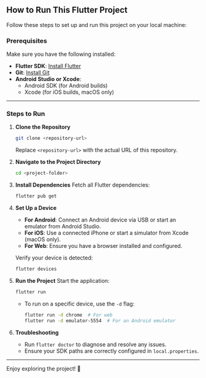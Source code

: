 ## How to Run This Flutter Project

Follow these steps to set up and run this project on your local machine:

### Prerequisites
Make sure you have the following installed:

- **Flutter SDK**: [Install Flutter](https://flutter.dev/docs/get-started/install)
- **Git**: [Install Git](https://git-scm.com/)
- **Android Studio or Xcode**:
  - Android SDK (for Android builds)
  - Xcode (for iOS builds, macOS only)

---

### Steps to Run

1. **Clone the Repository**
   ```bash
   git clone <repository-url>
   ```
   Replace `<repository-url>` with the actual URL of this repository.

2. **Navigate to the Project Directory**
   ```bash
   cd <project-folder>
   ```

3. **Install Dependencies**
   Fetch all Flutter dependencies:
   ```bash
   flutter pub get
   ```

4. **Set Up a Device**
   - **For Android**: Connect an Android device via USB or start an emulator from Android Studio.
   - **For iOS**: Use a connected iPhone or start a simulator from Xcode (macOS only).
   - **For Web**: Ensure you have a browser installed and configured.

   Verify your device is detected:
   ```bash
   flutter devices
   ```

5. **Run the Project**
   Start the application:
   ```bash
   flutter run
   ```

   - To run on a specific device, use the `-d` flag:
     ```bash
     flutter run -d chrome  # For web
     flutter run -d emulator-5554  # For an Android emulator
     ```

6. **Troubleshooting**
   - Run `flutter doctor` to diagnose and resolve any issues.
   - Ensure your SDK paths are correctly configured in `local.properties`.

---

Enjoy exploring the project! 🎉

